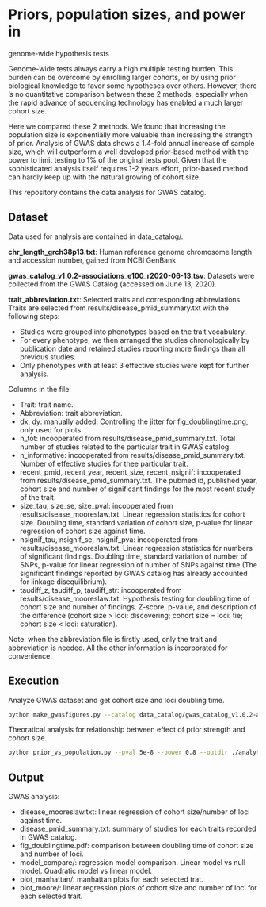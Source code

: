 # Priors, population sizes, and power in
genome-wide hypothesis tests

Genome-wide tests always carry a high multiple testing burden. This burden can be overcome by enrolling larger cohorts, or by using prior biological knowledge to favor some hypotheses over others. However, there ’s no quantitative comparison between these 2 methods, especially when the rapid advance of sequencing technology has enabled a much larger cohort size.

Here we compared these 2 methods. We found that increasing the population size is exponentially more valuable than increasing the strength of prior. Analysis of GWAS data shows a 1.4-fold annual increase of sample size, which will outperform a well developed prior-based method with the power to limit testing to 1% of the original tests pool. Given that the sophisticated analysis itself requires 1-2 years effort, prior-based method can hardly keep up with the natural growing of cohort size.


This repository contains the data analysis for GWAS catalog.

## Dataset

Data used for analysis are contained in data_catalog/.

**chr_length_grch38p13.txt**: Human reference genome chromosome length and accession number, gained from NCBI GenBank

**gwas_catalog_v1.0.2-associations_e100_r2020-06-13.tsv**: Datasets were collected from the GWAS Catalog (accessed on June 13, 2020).

**trait_abbreviation.txt**: Selected traits and corresponding abbreviations. Traits are selected from results/disease_pmid_summary.txt with the following steps:

- Studies were grouped into phenotypes based on the trait vocabulary.
- For every phenotype, we then arranged the studies chronologically by publication date and retained studies reporting more findings than all previous studies. 
- Only phenotypes with at least 3 effective studies were kept for further analysis.

Columns in the file:

- Trait: trait name.
- Abbreviation: trait abbreviation.
- dx, dy: manually added. Controlling the jitter for fig_doublingtime.png, only used for plots.
- n_tot: incooperated from results/disease_pmid_summary.txt. Total number of studies related to the particular trait in GWAS catalog.
- n_informative: incooperated from results/disease_pmid_summary.txt. Number of effective studies for thee particular trait.
- recent_pmid, recent_year, recent_size, recent_nsignif:  incooperated from results/disease_pmid_summary.txt. The pubmed id, published year, cohort size and number of significant findings for the most recent study of the trait.
- size_tau, size_se, size_pval: incooperated from results/disease_mooreslaw.txt. Linear regression statistics for cohort size. Doubling time, standard variation of cohort size, p-value for linear regression of cohort size against time.
- nsignif_tau, nsignif_se, nsignif_pva: incooperated from results/disease_mooreslaw.txt. Linear regression statistics for numbers of significant findings. Doubling time, standard variation of number of SNPs, p-value for linear regression of number of SNPs against time (The significant findings reported by GWAS catalog has already accounted for linkage disequilibrium).
- taudiff_z, taudiff_p, taudiff_str: incooperated from results/disease_mooreslaw.txt. Hypothesis testing for doubling time of cohort size and number of findings. Z-score, p-value, and description of the difference (cohort size > loci: discovering; cohort size = loci: tie; cohort size < loci: saturation).

Note: when the abbreviation file is firstly used, only the trait and abbreviation is needed. All the other information is incorporated for convenience.

## Execution

Analyze GWAS dataset and get cohort size and loci doubling time.

```bash
python make_gwasfigures.py --catalog data_catalog/gwas_catalog_v1.0.2-associations_e100_r2020-06-13.tsv --traitabbrev_file data_catalog/trait_abbreviation.txt --chrfile data_catalog/chr_length_grch38p13.txt --outdir ./results
```

Theoratical analysis for relationship between effect of prior strength and cohort size.

```bash
python prior_vs_population.py --pval 5e-8 --power 0.8 --outdir ./analytical
```

## Output

GWAS analysis:

- disease_mooreslaw.txt: linear regression of cohort size/number of loci against time.
- disease_pmid_summary.txt: summary of studies for each traits recorded in GWAS catalog.
- fig_doublingtime.pdf: comparison between doubling time of cohort size and number of loci.
- model_compare/: regression model comparison. Linear model vs null model. Quadratic model vs linear model.
- plot_manhattan/: manhattan plots for each selected trat.
- plot_moore/: linear regression plots of cohort size and number of loci for each selected trait.

